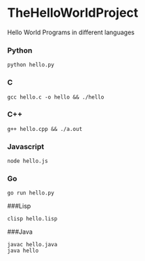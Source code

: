 # TheHelloWorldProject
Hello World Programs in different languages

### Python
```
python hello.py
```

### C
```
gcc hello.c -o hello && ./hello
```
### C++
```
g++ hello.cpp && ./a.out
```

### Javascript
```
node hello.js
```

### Go
```
go run hello.py
```

###Lisp
```
clisp hello.lisp
```

###Java
```
javac hello.java
java hello
```
